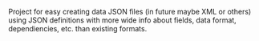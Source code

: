 Project for easy creating data JSON files (in future maybe XML or others)
using JSON definitions with more wide info about fields, data format,
dependiencies, etc. than existing formats.
